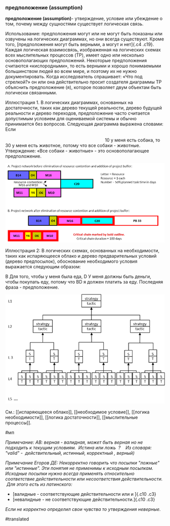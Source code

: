 ### предположение (assumption)

**предположение (assumption)**- утверждение, условие или убеждение о том, почему между сущностями существует логическая связь.

Использование: предположения могут или не могут быть показаны или озвучены на логических диаграммах, но они всегда существуют. Кроме того, [предположения могут быть верными, а могут и нет]{.c4 .c19}. Каждая логическая взаимосвязь, изображенная на логических схемах всех мыслительных процессов (TP), имеет одно или несколько основополагающих предположений. Некоторые предположения считаются «кислородными», то есть верными и хорошо понимаемыми большинством людей во всем мире, и поэтому их не нужно документировать. Когда исследователь спрашивает: «Что под стрелкой?» он или она действительно просит создателя диаграммы TP объяснить предположение (я), которое позволяет двум объектам быть логически связанными.

Иллюстрация 1. В логических диаграммах, основанных на достаточности, таких как дерево текущей реальности, дерево будущей реальности и дерево переходов, предположение часто считается допустимым условием для оцениваемой системы и обычно принимается без вопросов. Следующая диаграмма выражена словами: Если                                                                                                                                                                                                                 10 у меня есть собака, то 30 у меня есть животное, потому что все собаки - животные. Утверждение: «Все собаки - животные» - это основополагающее предположение.

![](images/image55.png)

Иллюстрация 2: В логических схемах, основанных на необходимости, таких как испаряющееся облако и дерево предварительных условий (дерево предпосылок), обоснование необходимого условия выражается следующим образом:

B Для того, чтобы у меня была еда, D У меня должны быть деньги, чтобы покупать еду, потому что BD я должен платить за еду. Последняя фраза - предположение.

![](images/image15.png)

См.: [[испаряющееся облако]], [[необходимое условие]], [[логика необходимости]], [[логика достаточности]], [[мыслительные процессы]].

#мп

*Примечание: АВ: верная - валидная, может быть верная но не подходить к текущим условиям.  Истина или ложь  ?    Из словаря: "valid" -  действительный, истинный, корректный , верный)*

*Примечание Егоров ДЕ: Некорректно говорить что посылки \"ложные\" или \"истинные\". Эти понятия не применимы к исходным посылкам. Исходные посылки нужно всегда применять относительно соответствие действительности или несоответствия действительности.  Для этого есть из латинского:*

-   [валидные - соответствующие действительности или и ]{.c10 .c3}
-   [невалидные - не соответствующие действительности.]{.c10 .c3}

*Если не корректно определил свои чувства то утверждения неверные.*

#translated
